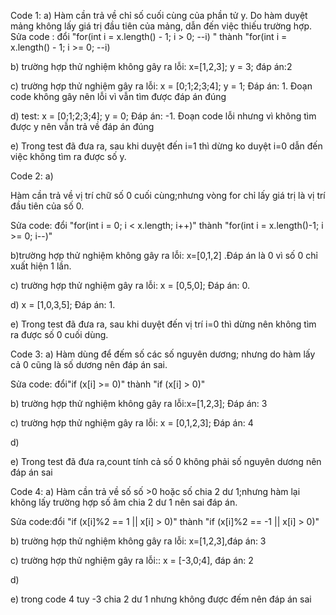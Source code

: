 Code 1:
a)
  Hàm cần trả về chỉ số cuối cùng của phần tử y. Do hàm duyệt mảng không lấy giá trị đầu tiên của mảng, dẫn đến việc thiếu trường hợp.
  Sửa code : đổi "for(int i = x.length() - 1; i > 0; --i) " thành "for(int i = x.length() - 1; i >= 0; --i)
  
b) trường hợp thử nghiệm không gây ra lỗi: x=[1,2,3]; y = 3; đáp án:2

c) trường hợp thử nghiệm gây ra lỗi: x = [0;1;2;3;4]; y = 1; Đáp án: 1.
Đoạn code không gây nên lỗi vì vẫn tìm được đáp án đúng

d) test: x = [0;1;2;3;4]; y = 0; Đáp án: -1.
Đoạn code lỗi nhưng vì không tìm được y nên vẫn trả về đáp án đúng

e) Trong test đã đưa ra, sau khi duyệt đến i=1 thì dừng ko duyệt i=0 dẫn đến việc không tìm ra được số y.

Code 2:
a)

  Hàm cần trả về vị trí chữ số 0 cuối cùng;nhưng vòng for chỉ lấy giá trị là vị trí đầu tiên của số 0.

  Sửa code: đổi "for(int i = 0; i < x.length; i++)" thành "for(int i = x.length()-1; i >= 0; i--)"

b)trường hợp thử nghiệm không gây ra lỗi: x=[0,1,2] .Đáp án là 0 vì số 0 chỉ xuất hiện 1 lần.

c) trường hợp thử nghiệm gây ra lỗi: x = [0,5,0]; Đáp án: 0.

d) x = [1,0,3,5]; Đáp án: 1.

e) Trong test đã đưa ra, sau khi duyệt đến vị trí i=0 thì dừng nên không tìm ra được số 0 cuối dùng.

Code 3: 
a)
   Hàm dùng để đếm số các số nguyên dương; nhưng do hàm lấy cả 0 cũng là số dương nên đáp án sai.

   Sửa code: đổi"if (x[i] >= 0)" thành "if (x[i] > 0)"

b) trường hợp thử nghiệm không gây ra lỗi:x=[1,2,3]; Đáp án: 3

c) trường hợp thử nghiệm gây ra lỗi: x = [0,1,2,3]; Đáp án: 4

d) 

e) Trong test đã đưa ra,count tính cả số 0 không phải số nguyên dương nên đáp án sai

Code 4: 
a)
   Hàm cần trả về số số >0 hoặc số chia 2 dư 1;nhưng hàm lại không lấy trường hợp số âm chia 2 dư 1 nên sai đáp án.

   Sửa code:đổi "if (x[i]%2 == 1 || x[i] > 0)" thành "if (x[i]%2 == -1 || x[i] > 0)"

b) trường hợp thử nghiệm không gây ra lỗi: x=[1,2,3],đáp án: 3

c) trường hợp thử nghiệm gây ra lỗi:: x = [-3,0;4], đáp án: 2

d) 

e) trong code 4 tuy -3 chia 2 dư 1 nhưng không được đếm nên đáp án sai
